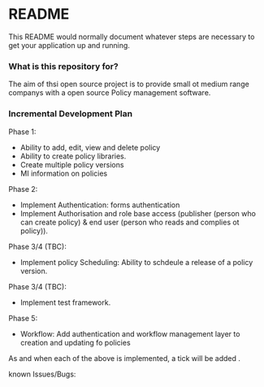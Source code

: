 # README #

This README would normally document whatever steps are necessary to get your application up and running.

### What is this repository for? ###

The aim of thsi open source project is to provide small ot medium range companys with a open source Policy management software.

### Incremental Development Plan ###

Phase 1:
 - Ability to add, edit, view and delete policy
 - Ability to create policy libraries.
 - Create multiple policy versions
 - MI information on policies

Phase 2:
 - Implement Authentication: forms authentication
 - Implement Authorisation and role base access (publisher (person who can create policy) & end user (person who reads and complies ot policy)).

Phase 3/4 (TBC):
 - Implement policy Scheduling: Ability to schdeule a release of a policy version.

Phase 3/4 (TBC): 
- Implement test framework.
 
 Phase 5:
  - Workflow: Add authentication and workflow management layer to creation and updating fo policies
 
 As and when each of the above is implemented, a tick will be added .
 
 known Issues/Bugs:
 
  
 
  
 
